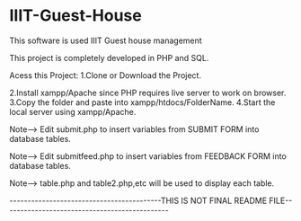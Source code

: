 # IIIT-Guest-House
This software is used IIIT Guest house management

This project is completely developed in PHP and SQL.

Acess this Project:
1.Clone or Download the Project.

2.Install xampp/Apache since PHP requires live server to work on browser.
3.Copy the folder and paste into xampp/htdocs/FolderName.
4.Start the local server using xampp/Apache.

Note--> Edit submit.php to insert variables from SUBMIT FORM into database tables.

Note--> Edit submitfeed.php to insert variables from FEEDBACK FORM into database tables.

Note--> table.php and table2.php,etc will be used to display each table.




------------------------------------------THIS IS NOT FINAL README FILE----------------------------------------------
